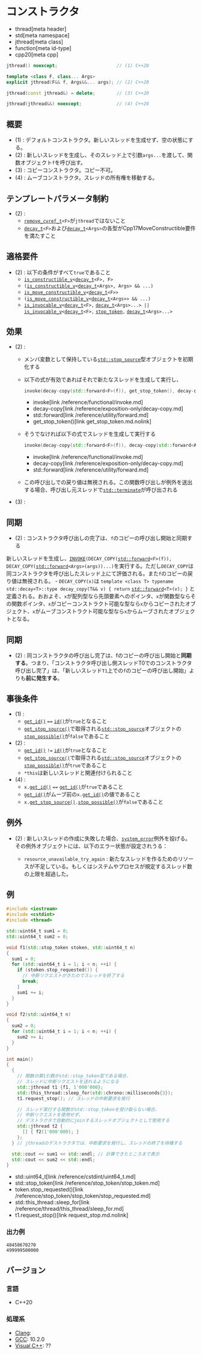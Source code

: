 # コンストラクタ
* thread[meta header]
* std[meta namespace]
* jthread[meta class]
* function[meta id-type]
* cpp20[meta cpp]

```cpp
jthread() noexcept;                      // (1) C++20

template <class F, class... Args>
explicit jthread(F&& f, Args&&... args); // (2) C++20

jthread(const jthread&) = delete;        // (3) C++20

jthread(jthread&&) noexcept;             // (4) C++20
```


## 概要
- (1) : デフォルトコンストラクタ。新しいスレッドを生成せず、空の状態にする。
- (2) : 新しいスレッドを生成し、そのスレッド上で引数`args...`を渡して、関数オブジェクト`f`を呼び出す。
- (3) : コピーコンストラクタ。コピー不可。
- (4) : ムーブコンストラクタ。スレッドの所有権を移動する。


## テンプレートパラメータ制約
- (2) :
    - [`remove_cvref_t`](/reference/type_traits/remove_cvref.md)`<F>`が`jthread`ではないこと
    - [`decay_t`](/reference/type_traits/decay.md)`<F>`および[`decay_t`](/reference/type_traits/decay.md)`<Args>`の各型がCpp17MoveConstructible要件を満たすこと


## 適格要件
- (2) : 以下の条件がすべて`true`であること
    - [`is_constructible_v`](/reference/type_traits/is_constructible.md)`<`[`decay_t`](/reference/type_traits/decay.md)`<F>, F>`
    - `(`[`is_constructible_v`](/reference/type_traits/is_constructible.md)`<`[`decay_t`](/reference/type_traits/decay.md)`<Args>, Args> && ...)`
    - [`is_move_constructible_v`](/reference/type_traits/is_move_constructible.md)`<`[`decay_t`](/reference/type_traits/decay.md)`<F>>`
    - `(`[`is_move_constructible_v`](/reference/type_traits/is_move_constructible.md)`<`[`decay_t`](/reference/type_traits/decay.md)`<Args>> && ...)`
    - [`is_invocable_v`](/reference/type_traits/is_invocable.md)`<`[`decay_t`](/reference/type_traits/decay.md)`<F>,` [`decay_t`](/reference/type_traits/decay.md)`<Args>...> ||` [`is_invocable_v`](/reference/type_traits/is_invocable.md)`<`[`decay_t`](/reference/type_traits/decay.md)`<F>,` [`stop_token`](/reference/stop_token/stop_token.md)`,` [`decay_t`](/reference/type_traits/decay.md)`<Args>...>`


## 効果
- (2) :
    - メンバ変数として保持している[`std::stop_source`](/reference/stop_token/stop_source.md)型オブジェクトを初期化する
    - 以下の式が有効であればそれで新たなスレッドを生成して実行し、
        ```cpp
        invoke(decay-copy(std::forward<F>(f)), get_stop_token(), decay-copy(std::forward<Args>(args))...)
        ```
        * invoke[link /reference/functional/invoke.md]
        * decay-copy[link /reference/exposition-only/decay-copy.md]
        * std::forward[link /reference/utility/forward.md]
        * get_stop_token()[link get_stop_token.md.nolink]

    - そうでなければ以下の式でスレッドを生成して実行する
        ```cpp
        invoke(decay-copy(std::forward<F>(f)), decay-copy(std::forward<Args>(args))...)
        ```
        * invoke[link /reference/functional/invoke.md]
        * decay-copy[link /reference/exposition-only/decay-copy.md]
        * std::forward[link /reference/utility/forward.md]

    - この呼び出しでの戻り値は無視される。この関数呼び出しが例外を送出する場合、呼び出し元スレッドで[`std::terminate`](/reference/exception/terminate.md)が呼び出される
- (3) :


## 同期
- (2) : コンストラクタ呼び出しの完了は、`f`のコピーの呼び出し開始と同期する


新しいスレッドを生成し、[`INVOKE`](/reference/concepts/Invoke.md)`(DECAY_COPY(`[`std::forward`](/reference/utility/forward.md)`<F>(f)), DECAY_COPY(`[`std::forward`](/reference/utility/forward.md)`<Args>(args))...)`を実行する。ただし`DECAY_COPY`は同コンストラクタを呼び出したスレッド上にて評価される。また`f`のコピーの戻り値は無視される。
    - `DECAY_COPY(x)`は `template <class T> typename std::decay<T>::type decay_copy(T&& v) { return` [`std::forward`](/reference/utility/forward.md)`<T>(v); }` と定義される。おおよそ、`x`が配列型なら先頭要素へのポインタ、`x`が関数型ならその関数ポインタ、`x`がコピーコンストラクト可能な型なら`x`からコピーされたオブジェクト、`x`がムーブコンストラクト可能な型なら`x`からムーブされたオブジェクトとなる。


## 同期
- (2) : 同コンストラクタの呼び出し完了は、fのコピーの呼び出し開始と**同期する**。つまり、「コンストラクタ呼び出し側スレッドT0でのコンストラクタ呼び出し完了」は、「新しいスレッド`T1`上での`f`のコピーの呼び出し開始」よりも**前に発生する**。


## 事後条件
- (1) :
    - [`get_id()`](get_id.md) `==` [`id()`](/reference/thread/thread/id.md)が`true`となること
    - [`get_stop_source()`](get_stop_source.md)で取得される[`std::stop_source`](/reference/stop_token/stop_source.md)オブジェクトの[`stop_possible()`](/reference/stop_token/stop_source/stop_possible.md)が`false`であること
- (2) :
    - [`get_id()`](get_id.md) `!=` [`id()`](/reference/thread/thread/id.md)が`true`となること
    - [`get_stop_source()`](get_stop_source.md)で取得される[`std::stop_source`](/reference/stop_token/stop_source.md)オブジェクトの[`stop_possible()`](/reference/stop_token/stop_source/stop_possible.md)が`true`であること
    - `*this`は新しいスレッドと関連付けられること
- (4) :
    - `x.`[`get_id()`](get_id.md) `==` [`get_id()`](get_id)が`true`であること
    - [`get_id()`](get_id.md)がムーブ前の`x.`[`get_id()`](get_id.md)の値であること
    - `x.`[`get_stop_source()`](get_stop_source.md)`.`[`stop_possible()`](/reference/stop_token/stop_source/stop_possible.md)が`false`であること


## 例外
- (2) : 新しいスレッドの作成に失敗した場合、[`system_error`](/reference/system_error/system_error.md)例外を投げる。その例外オブジェクトには、以下のエラー状態が設定されうる：

    - `resource_unavailable_try_again` : 新たなスレッドを作るためのリソースが不足している。もしくはシステムやプロセスが規定するスレッド数の上限を超過した。



## 例
```cpp example
#include <iostream>
#include <cstdint>
#include <thread>

std::uint64_t sum1 = 0;
std::uint64_t sum2 = 0;

void f1(std::stop_token stoken, std::uint64_t n)
{
  sum1 = 0;
  for (std::uint64_t i = 1; i < n; ++i) {
    if (stoken.stop_requested()) {
      // 中断リクエストがきたのでスレッドを終了する
      break;
    }
    sum1 += i;
  }
}

void f2(std::uint64_t n)
{
  sum2 = 0;
  for (std::uint64_t i = 1; i < n; ++i) {
    sum2 += i;
  }
}

int main()
{
  {
    // 関数の第1引数がstd::stop_token型である場合、
    // スレッドに中断リクエストを送れるようになる
    std::jthread t1 {f1, 1'000'000};
    std::this_thread::sleep_for(std::chrono::milliseconds{3});
    t1.request_stop(); // スレッドの中断要求を発行

    // スレッド実行する関数がstd::stop_tokenを受け取らない場合、
    // 中断リクエストを使用せず、
    // デストラクタで自動的にjoinするスレッドオブジェクトとして使用する
    std::jthread t2 {
      [] { f2(1'000'000); }
    };
  } // jthreadのデストラクタでは、中断要求を発行し、スレッドの終了を待機する

  std::cout << sum1 << std::endl; // 計算できたところまで表示
  std::cout << sum2 << std::endl;
}
```
* std::uint64_t[link /reference/cstdint/uint64_t.md]
* std::stop_token[link /reference/stop_token/stop_token.md]
* token.stop_requested()[link /reference/stop_token/stop_token/stop_requested.md]
* std::this_thread::sleep_for[link /reference/thread/this_thread/sleep_for.md]
* t1.request_stop()[link request_stop.md.nolink]


### 出力例
```
48458670270
499999500000
```

## バージョン
### 言語
- C++20

### 処理系
- [Clang](/implementation.md#clang):
- [GCC](/implementation.md#gcc): 10.2.0
- [Visual C++](/implementation.md#visual_cpp): ??
